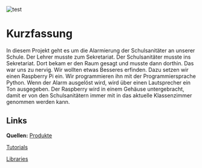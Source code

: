 ![test](https://www.jugend-forscht-bw.de/wp-content/themes/jufo/images/logo-nordschwarzwald.png)

# Kurzfassung
In diesem Projekt geht es um die Alarmierung der Schulsanitäter an unserer Schule. Der Lehrer musste zum Sekretariat. Der Schulsanitäter musste ins Sekretariat. Dort bekam er den Raum gesagt und musste dann dorthin. Das war uns zu nervig. Wir wollten etwas Besseres erfinden. Dazu setzen wir einen Raspberry Pi ein. Wir programmieren ihn mit der Programmiersprache Python. Wenn der Alarm ausgelöst wird, wird über einen Lautsprecher ein Ton ausgegeben. Der Raspberry wird in einem Gehäuse untergebracht, damit er von den Schulsanitätern immer mit in das aktuelle Klassenzimmer genommen werden kann.
## Links
**Quellen:**
[Produkte](https://produkte.jugendforscht-projekt.ml)

[Tutorials](https://tutorials.jugendforscht-projekt.ml/)

[Libraries](https://libraries.jugendforscht-projekt.ml)
